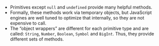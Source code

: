 - Primitives except `null` and `undefined` provide many helpful methods.
- Formally, these methods work via temporary objects, but JavaScript engines are well tuned to optimize that internally, so they are not expensive to call.
- The “object wrappers” are different for each primitive type and are called: `String`, `Number`, `Boolean`, `Symbol` and `BigInt`. Thus, they provide different sets of methods.